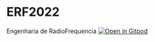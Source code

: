 # ERF2022
Engenharia de RadioFrequencia
[![Open in Gitpod](https://gitpod.io/button/open-in-gitpod.svg)](https://gitpod.io/#https://github.com/martinhofigueiredo/ERF2022)
